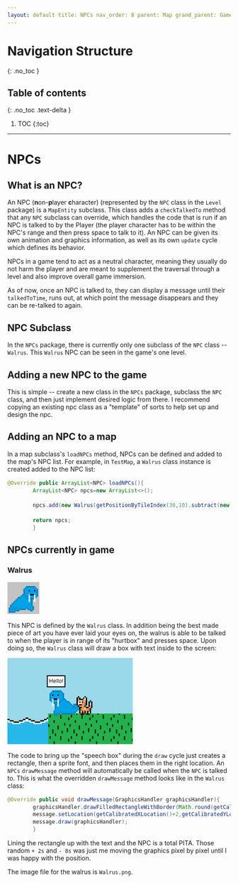 ```yaml
---
layout: default title: NPCs nav_order: 8 parent: Map grand_parent: Game Code Details permalink: /GameCodeDetails/Map/NPCs
---
```


# Navigation Structure

{: .no_toc }

## Table of contents

{: .no_toc .text-delta }

1. TOC {:toc}

---

# NPCs

## What is an NPC?

An NPC (**n**on-**p**layer **c**haracter) (represented by the `NPC` class in the `Level` package) is a `MapEntity` subclass. This class adds a `checkTalkedTo` method that any `NPC` subclass can override, which handles the code that is run if an NPC is talked to by the Player (the player character has to be within the NPC's range and then press space to talk to it). An NPC can be given its own animation and graphics information, as well as its own `update` cycle which defines its behavior.

NPCs in a game tend to act as a neutral character, meaning they usually do not harm the player and are meant to supplement the traversal through a level and also improve overall game immersion.

As of now, once an NPC is talked to, they can display a message until their `talkedToTime`, runs out, at which point the message disappears and they can be re-talked to again.

## NPC Subclass

In the `NPCs` package, there is currently only one subclass of the `NPC` class -- `Walrus`. This `Walrus` NPC can be seen in the game's one level.

## Adding a new NPC to the game

This is simple -- create a new class in the `NPCs` package, subclass the `NPC` class, and then just implement desired logic from there. I recommend copying an existing npc class as a "template" of sorts to help set up and design the npc.

## Adding an NPC to a map

In a map subclass's `loadNPCs` method, NPCs can be defined and added to the map's NPC list. For example, in `TestMap`, a `Walrus` class instance is created added to the NPC list:

```java
@Override public ArrayList<NPC> loadNPCs(){
        ArrayList<NPC> npcs=new ArrayList<>();

        npcs.add(new Walrus(getPositionByTileIndex(30,10).subtract(new Point(0,13))));

        return npcs;
        }
```

## NPCs currently in game

### Walrus

![walrus.png](../../../assets/images/walrus.png)

This NPC is defined by the `Walrus` class. In addition being the best made piece of art you have ever laid your eyes on, the walrus is able to be talked to when the player is in range of its "hurtbox" and presses space. Upon doing so, the `Walrus` class will draw a box with text inside to the screen:

![walrus-talking.png](../../../assets/images/walrus-talking.png)

The code to bring up the "speech box" during the `draw` cycle just creates a rectangle, then a sprite font, and then places them in the right location. An `NPCs` `drawMessage` method will automatically be called when the `NPC` is talked to. This is what the overridden `drawMessage` method looks like in the `Walrus` class:

```java
@Override public void drawMessage(GraphicsHandler graphicsHandler){
        graphicsHandler.drawFilledRectangleWithBorder(Math.round(getCalibratedXLocation()-2),Math.round(getCalibratedYLocation()-24),40,25,Color.WHITE,Color.BLACK,2);
        message.setLocation(getCalibratedXLocation()+2,getCalibratedYLocation()-8);
        message.draw(graphicsHandler);
        }
``` 

Lining the rectangle up with the text and the NPC is a total PITA. Those random `+ 2s` and `- 8s` was just me moving the graphics pixel by pixel until I was happy with the position.

The image file for the walrus is `Walrus.png`.